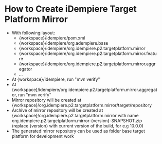 # How to Create iDempiere Target Platform Mirror
* With following layout:
  * {workspace}/idempiere/pom.xml
  * {workspace}/idempiere/org.adempiere.base
  * {workspace}/idempiere/org.idempiere.p2.targetplatform.mirror
  * {workspace}/idempiere/org.idempiere.p2.targetplatform.mirror.feature
  * {workspace}/idempiere/org.idempiere.p2.targetplatform.mirror.aggregator
  * ...
* At {workspace}/idempiere, run "mvn verify"
* At {workspace}/idempiere/org.idempiere.p2.targetplatform.mirror.aggregator, run "mvn verify"
* Mirror repository will be created at {workspace}/org.idempiere.p2.targetplatform.mirror/target/repository
* Archive of mirror repository will be created at {workspace}/org.idempiere.p2.targetplatform.mirror with name org.idempiere.p2.targetplatform.mirror-{version}-SNAPSHOT.zip
  (replace {version} with current version of the build, for e.g 10.0.0)
* The generated mirror repository can be used as folder base target platform for development work
